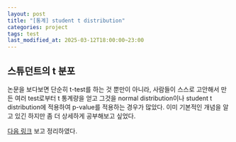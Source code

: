 ```yaml
---
layout: post
title: "[통계] student t distribution"
categories: project
tags: test
last_modified_at: 2025-03-12T18:00:00~23:00
---  
```



<script type="text/javascript" async
        src="https://cdnjs.cloudflare.com/ajax/libs/mathjax/2.7.5/latest.js?config=TeX-MML-AM_CHTML">
</script>

<script type="text/x-mathjax-config">
    MathJax.Hub.Config({
        extensions: ["tex2jax.js"],
        jax: ["input/Tex", "ourput/HTML-CSS"],
        tex2jax: {
            inlineMath: [ ['$', '$'], ["\\(", "\\)"] ],
            displayMath: [ ['$$', '$$'], ["\\[", "\\]"] ],
            processEscapes: true
        },
        "HTML-CSS": { availableFonts: ["TeX"] }
    });
</script>


## 스튜던트의 t 분포  
논문을 보다보면 단순히 t-test를 하는 것 뿐만이 아니라, 사람들이 스스로 고안해서 만든 여러 test로부터 t 통계량을 얻고 그것을 normal distribution이나 student t distribution에 적용하여 p-value를 적용하는 경우가 많았다. 이미 기본적인 개념을 알고 있긴 하지만 좀 더 상세하게 공부해보고 싶었다.   

[다음 링크](https://angeloyeo.github.io/2020/02/13/Students_t_test.html) 보고 정리하였다.  
